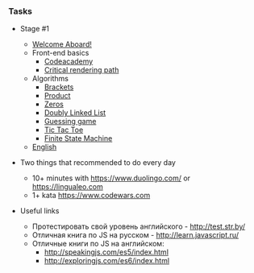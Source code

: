 ### Tasks

- Stage #1
  * [Welcome Aboard!](https://github.com/rolling-scopes-school/tasks/blob/2017-Q3/tasks/welcome-aboard.md)
  * Front-end basics
    * [Codeacademy](https://github.com/rolling-scopes-school/tasks/blob/2017-Q3/tasks/Codecademy_HTML_CSS_Course.md)
    * [Critical rendering path](https://github.com/rolling-scopes-school/tasks/blob/2017-Q3/tasks/critical-rendering-path.md)
  * Algorithms
    * [Brackets](https://github.com/yankouskia/additional_5)
    * [Product](https://github.com/yankouskia/additional_4)
    * [Zeros](https://github.com/yankouskia/additional_6)
    * [Doubly Linked List](https://github.com/rolling-scopes-school/tasks/blob/2017-Q3/tasks/doubly-linked-list.md)
    * [Guessing game](https://github.com/rolling-scopes-school/guessing-game)
    * [Tic Tac Toe](https://github.com/rolling-scopes-school/tic-tac-toe)
    * [Finite State Machine](https://github.com/rolling-scopes-school/finite-state-machine)
  * [English](https://github.com/rolling-scopes-school/tasks/blob/2017-Q3/tasks/english.md)
  
  
- Two things that recommended to do every day
  * 10+ minutes with https://www.duolingo.com/ or https://lingualeo.com
  * 1+ kata https://www.codewars.com 

- Useful links
  * Протестировать свой уровень английского - http://test.str.by/
  * Отличная книга по JS на русском - http://learn.javascript.ru/
  * Отличные книги по JS на английском: 
     * http://speakingjs.com/es5/index.html
     * http://exploringjs.com/es6/index.html
